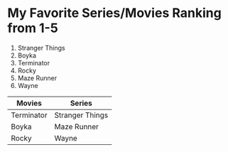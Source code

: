# My Favorite Series/Movies Ranking from 1-5
1. Stranger Things
2. Boyka
3. Terminator
4. Rocky
5. Maze Runner
6. Wayne
   
| Movies  | Series |
| ------------- | ------------- |
| Terminator  | Stranger Things  |
| Boyka  | Maze Runner  |
| Rocky  | Wayne  |
